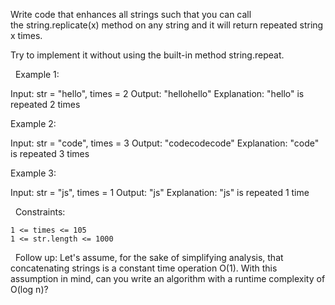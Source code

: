 Write code that enhances all strings such that you can call the string.replicate(x) method on any string and it will return repeated string x times.

Try to implement it without using the built-in method string.repeat.

 
Example 1:

Input: str = "hello", times = 2
Output: "hellohello"
Explanation: "hello" is repeated 2 times


Example 2:

Input: str = "code", times = 3
Output: "codecodecode"
Explanation: "code" is repeated 3 times


Example 3:

Input: str = "js", times = 1
Output: "js"
Explanation: "js" is repeated 1 time


 
Constraints:


	1 <= times <= 105
	1 <= str.length <= 1000


 
Follow up: Let's assume, for the sake of simplifying analysis, that concatenating strings is a constant time operation O(1). With this assumption in mind, can you write an algorithm with a runtime complexity of O(log n)?